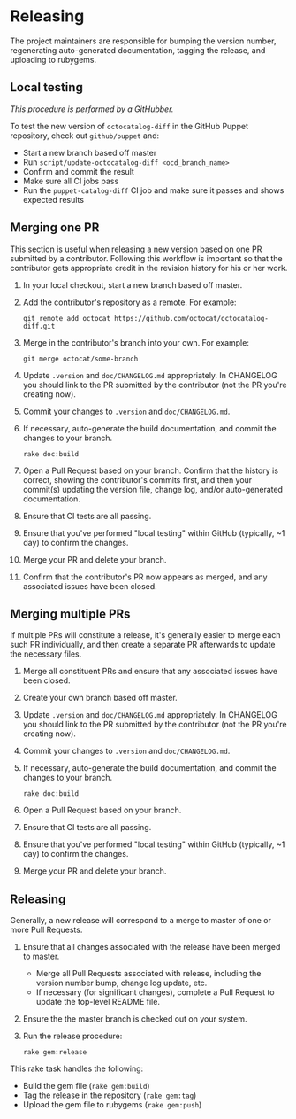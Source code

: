 # Releasing

The project maintainers are responsible for bumping the version number, regenerating auto-generated documentation, tagging the release, and uploading to rubygems.

## Local testing

*This procedure is performed by a GitHubber.*

To test the new version of `octocatalog-diff` in the GitHub Puppet repository, check out `github/puppet` and:

- Start a new branch based off master
- Run `script/update-octocatalog-diff <ocd_branch_name>`
- Confirm and commit the result
- Make sure all CI jobs pass
- Run the `puppet-catalog-diff` CI job and make sure it passes and shows expected results

## Merging one PR

This section is useful when releasing a new version based on one PR submitted by a contributor. Following this workflow is important so that the contributor gets appropriate credit in the revision history for his or her work.

1. In your local checkout, start a new branch based off master.
1. Add the contributor's repository as a remote. For example:

    ```
    git remote add octocat https://github.com/octocat/octocatalog-diff.git
    ```

1. Merge in the contributor's branch into your own. For example:

    ```
    git merge octocat/some-branch
    ```

1. Update `.version` and `doc/CHANGELOG.md` appropriately. In CHANGELOG you should link to the PR submitted by the contributor (not the PR you're creating now).
1. Commit your changes to `.version` and `doc/CHANGELOG.md`.
1. If necessary, auto-generate the build documentation, and commit the changes to your branch.

    ```
    rake doc:build
    ```

1. Open a Pull Request based on your branch. Confirm that the history is correct, showing the contributor's commits first, and then your commit(s) updating the version file, change log, and/or auto-generated documentation.
1. Ensure that CI tests are all passing.
1. Ensure that you've performed "local testing" within GitHub (typically, ~1 day) to confirm the changes.
1. Merge your PR and delete your branch.
1. Confirm that the contributor's PR now appears as merged, and any associated issues have been closed.

## Merging multiple PRs

If multiple PRs will constitute a release, it's generally easier to merge each such PR individually, and then create a separate PR afterwards to update the necessary files.

1. Merge all constituent PRs and ensure that any associated issues have been closed.
1. Create your own branch based off master.
1. Update `.version` and `doc/CHANGELOG.md` appropriately. In CHANGELOG you should link to the PR submitted by the contributor (not the PR you're creating now).
1. Commit your changes to `.version` and `doc/CHANGELOG.md`.
1. If necessary, auto-generate the build documentation, and commit the changes to your branch.

    ```
    rake doc:build
    ```

1. Open a Pull Request based on your branch.
1. Ensure that CI tests are all passing.
1. Ensure that you've performed "local testing" within GitHub (typically, ~1 day) to confirm the changes.
1. Merge your PR and delete your branch.

## Releasing

Generally, a new release will correspond to a merge to master of one or more Pull Requests.

1. Ensure that all changes associated with the release have been merged to master.
    - Merge all Pull Requests associated with release, including the version number bump, change log update, etc.
    - If necessary (for significant changes), complete a Pull Request to update the top-level README file.
1. Ensure the the master branch is checked out on your system.
1. Run the release procedure:

    ```
    rake gem:release
    ```

This rake task handles the following:

- Build the gem file (`rake gem:build`)
- Tag the release in the repository (`rake gem:tag`)
- Upload the gem file to rubygems (`rake gem:push`)
